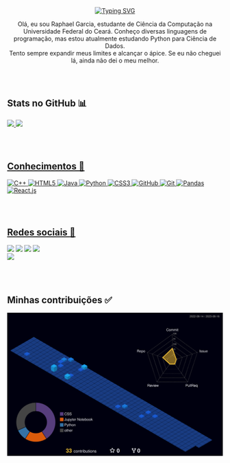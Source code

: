 <div align="center"> 
  <a href="https://git.io/typing-svg"><img src="https://readme-typing-svg.herokuapp.com?font=Fira+Code&duration=2000&pause=500&color=8C1EFF&background=31003B00&width=435&lines=Perdido+no+abismo...;Entre+o+real+e+o+ideal." alt="Typing SVG" /></a>
  <p> Olá, eu sou Raphael Garcia, estudante de Ciência da Computação na Universidade Federal do Ceará. Conheço diversas linguagens de programação, mas estou atualmente estudando Python para Ciência de Dados. <br> Tento sempre expandir meus limites e alcançar o ápice. Se eu não cheguei lá, ainda não dei o meu melhor. 
</div>

<br><br>

## Stats no GitHub :bar_chart:
  
<div align-"center">
  <a href="https://github.com/Raposones">
  <img height="180em" src="https://github-readme-stats.vercel.app/api/top-langs/?username=Raposones&theme=midnight-purple">
  <img height="180em" src="https://github-readme-stats.vercel.app/api?username=Raposones&show_icons=true&theme=midnight-purple&include_all_commits=true&count_private=true"/>
</div>

<br><br>

## Conhecimentos :book:

![C++](https://img.shields.io/badge/c++-%2300599C.svg?style=for-the-badge&logo=c%2B%2B&logoColor=white)
![HTML5](https://img.shields.io/badge/html5-%23E34F26.svg?style=for-the-badge&logo=html5&logoColor=white)
![Java](https://img.shields.io/badge/java-%23ED8B00.svg?style=for-the-badge&logo=java&logoColor=white)
![Python](https://img.shields.io/badge/python-3670A0?style=for-the-badge&logo=python&logoColor=ffdd54)
![CSS3](https://img.shields.io/badge/css3-%231572B6.svg?style=for-the-badge&logo=css3&logoColor=white)
![GitHub](https://img.shields.io/badge/github-%23121011.svg?style=for-the-badge&logo=github&logoColor=white)
![Git](https://img.shields.io/badge/git-%23F05033.svg?style=for-the-badge&logo=git&logoColor=white)
![Pandas](https://img.shields.io/badge/pandas-%23150458.svg?style=for-the-badge&logo=pandas&logoColor=white)
![React.js](https://img.shields.io/badge/React-20232A?style=for-the-badge&logo=react&logoColor=61DAFB)

<br><br>

## Redes sociais :iphone:

<div> 
  <a href="https://www.linkedin.com/in/raphaelcgarcia/" target="_blank"><img src="https://img.shields.io/badge/Raphael Garcia-0077B5?style=for-the-badge&logo=linkedin&logoColor=white" target="_blank"></a>
  <a href="https://www.facebook.com/Raphoso/" target="_blank"><img src="https://img.shields.io/badge/Raphael-1877F2?style=for-the-badge&logo=facebook&logoColor=white" target="_blank"></a>
  <a href="https://www.instagram.com/raposoness/" target="_blank"><img src="https://img.shields.io/badge/raposoness-E4405F?style=for-the-badge&logo=instagram&logoColor=white" target="_blank"></a>
  <a href="https://open.spotify.com/user/blomc7nnr1oesyxac04x275h1" target="_blank"><img src="https://img.shields.io/badge/raposones-1ED760?style=for-the-badge&logo=spotify&logoColor=white" target="_blank"></a>
  <br>
  <a href="mailto:raphaelgarcia0607@gmail.com" target="_blank"><img src="https://img.shields.io/badge/raphaelgarcia0607@gmail.com-D14836?style=for-the-          badge&logo=gmail&logoColor=white" target="_blank"></a>
</div>

<br><br>

## Minhas contribuições :white_check_mark:

![](./profile-3d-contrib/profile-night-view.svg)
